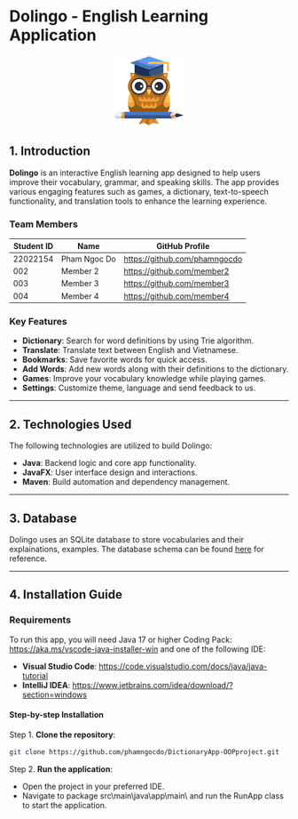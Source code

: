 # Dolingo - English Learning Application

<p align="center">
  <img src="/src/main/resources/graphic/logo.png" alt="App Logo">
</p>

## 1. Introduction

**Dolingo** is an interactive English learning app designed to help users improve their vocabulary, grammar, and speaking skills. The app provides various engaging features such as games, a dictionary, text-to-speech functionality, and translation tools to enhance the learning experience.

### Team Members

| Student ID  | Name           | GitHub Profile             |
|-------------|----------------|----------------------------|
| 22022154    | Pham Ngoc Do    | https://github.com/phamngocdo |
| 002         | Member 2        | https://github.com/member2 |
| 003         | Member 3        | https://github.com/member3 |
| 004         | Member 4        | https://github.com/member4 |

### Key Features

- **Dictionary**: Search for word definitions by using Trie algorithm.
- **Translate**: Translate text between English and Vietnamese.
- **Bookmarks**: Save favorite words for quick access.
- **Add Words**: Add new words along with their definitions to the dictionary.
- **Games**: Improve your vocabulary knowledge while playing games.
- **Settings**: Customize theme, language and send feedback to us.

---

## 2. Technologies Used

The following technologies are utilized to build Dolingo:

- **Java**: Backend logic and core app functionality.
- **JavaFX**: User interface design and interactions.
- **Maven**: Build automation and dependency management.
  
---

## 3. Database

Dolingo uses an SQLite database to store vocabularies and their explainations, examples. The database schema can be found [here](https://github.com/png261/english-vietnamese-database/) for reference.

---

## 4. Installation Guide

### Requirements

To run this app, you will need Java 17 or higher Coding Pack: https://aka.ms/vscode-java-installer-win
and one of the following IDE:
- **Visual Studio Code**: https://code.visualstudio.com/docs/java/java-tutorial
- **IntelliJ IDEA**: https://www.jetbrains.com/idea/download/?section=windows

#### Step-by-step Installation

Step 1. **Clone the repository**:
   ```bash
   git clone https://github.com/phamngocdo/DictionaryApp-OOPproject.git
   ```
Step 2. **Run the application**:
   - Open the project in your preferred IDE.
   - Navigate to package src\main\java\app\main\ and run the RunApp class to start the application.  

